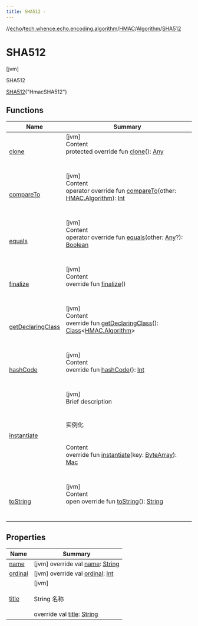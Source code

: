 ```yaml
---
title: SHA512 -
---
```

//[echo](../../../../index.md)/[tech.whence.echo.encoding.algorithm](../../../index.md)/[HMAC](../../index.md)/[Algorithm](../index.md)/[SHA512](index.md)



# SHA512  
 [jvm] 

SHA512

[SHA512](index.md)("HmacSHA512")  
  
   


## Functions  
  
|  Name|  Summary| 
|---|---|
| [clone](../../../../tech.whence.echo.webclient.response/-response-mocker/-purpose/-p-a-r-s-e-d/index.md#kotlin/Enum/clone/#/PointingToDeclaration/)| [jvm]  <br>Content  <br>protected override fun [clone](../../../../tech.whence.echo.webclient.response/-response-mocker/-purpose/-p-a-r-s-e-d/index.md#kotlin/Enum/clone/#/PointingToDeclaration/)(): [Any](https://kotlinlang.org/api/latest/jvm/stdlib/kotlin/-any/index.html)  <br><br><br>
| [compareTo](index.md#kotlin/Enum/compareTo/#tech.whence.echo.encoding.algorithm.HMAC.Algorithm/PointingToDeclaration/)| [jvm]  <br>Content  <br>operator override fun [compareTo](index.md#kotlin/Enum/compareTo/#tech.whence.echo.encoding.algorithm.HMAC.Algorithm/PointingToDeclaration/)(other: [HMAC.Algorithm](../index.md)): [Int](https://kotlinlang.org/api/latest/jvm/stdlib/kotlin/-int/index.html)  <br><br><br>
| [equals](../../../../tech.whence.echo.webclient.response/-response-mocker/-purpose/-p-a-r-s-e-d/index.md#kotlin/Enum/equals/#kotlin.Any?/PointingToDeclaration/)| [jvm]  <br>Content  <br>operator override fun [equals](../../../../tech.whence.echo.webclient.response/-response-mocker/-purpose/-p-a-r-s-e-d/index.md#kotlin/Enum/equals/#kotlin.Any?/PointingToDeclaration/)(other: [Any](https://kotlinlang.org/api/latest/jvm/stdlib/kotlin/-any/index.html)?): [Boolean](https://kotlinlang.org/api/latest/jvm/stdlib/kotlin/-boolean/index.html)  <br><br><br>
| [finalize](../../../../tech.whence.echo.webclient.response/-response-mocker/-purpose/-p-a-r-s-e-d/index.md#kotlin/Enum/finalize/#/PointingToDeclaration/)| [jvm]  <br>Content  <br>override fun [finalize](../../../../tech.whence.echo.webclient.response/-response-mocker/-purpose/-p-a-r-s-e-d/index.md#kotlin/Enum/finalize/#/PointingToDeclaration/)()  <br><br><br>
| [getDeclaringClass](../../../../tech.whence.echo.webclient.response/-response-mocker/-purpose/-p-a-r-s-e-d/index.md#kotlin/Enum/getDeclaringClass/#/PointingToDeclaration/)| [jvm]  <br>Content  <br>override fun [getDeclaringClass](../../../../tech.whence.echo.webclient.response/-response-mocker/-purpose/-p-a-r-s-e-d/index.md#kotlin/Enum/getDeclaringClass/#/PointingToDeclaration/)(): [Class](https://docs.oracle.com/javase/8/docs/api/java/lang/Class.html)<[HMAC.Algorithm](../index.md)>  <br><br><br>
| [hashCode](../../../../tech.whence.echo.webclient.response/-response-mocker/-purpose/-p-a-r-s-e-d/index.md#kotlin/Enum/hashCode/#/PointingToDeclaration/)| [jvm]  <br>Content  <br>override fun [hashCode](../../../../tech.whence.echo.webclient.response/-response-mocker/-purpose/-p-a-r-s-e-d/index.md#kotlin/Enum/hashCode/#/PointingToDeclaration/)(): [Int](https://kotlinlang.org/api/latest/jvm/stdlib/kotlin/-int/index.html)  <br><br><br>
| [instantiate](../instantiate.md)| [jvm]  <br>Brief description  <br><br><br>实例化<br><br>  <br>Content  <br>override fun [instantiate](../instantiate.md)(key: [ByteArray](https://kotlinlang.org/api/latest/jvm/stdlib/kotlin/-byte-array/index.html)): [Mac](https://docs.oracle.com/javase/8/docs/api/javax/crypto/Mac.html)  <br><br><br>
| [toString](../../../../tech.whence.echo.webclient.response/-response-mocker/-purpose/-p-a-r-s-e-d/index.md#kotlin/Enum/toString/#/PointingToDeclaration/)| [jvm]  <br>Content  <br>open override fun [toString](../../../../tech.whence.echo.webclient.response/-response-mocker/-purpose/-p-a-r-s-e-d/index.md#kotlin/Enum/toString/#/PointingToDeclaration/)(): [String](https://kotlinlang.org/api/latest/jvm/stdlib/kotlin/-string/index.html)  <br><br><br>


## Properties  
  
|  Name|  Summary| 
|---|---|
| [name](index.md#tech.whence.echo.encoding.algorithm/HMAC.Algorithm.SHA512/name/#/PointingToDeclaration/)|  [jvm] override val [name](index.md#tech.whence.echo.encoding.algorithm/HMAC.Algorithm.SHA512/name/#/PointingToDeclaration/): [String](https://kotlinlang.org/api/latest/jvm/stdlib/kotlin/-string/index.html)   <br>
| [ordinal](index.md#tech.whence.echo.encoding.algorithm/HMAC.Algorithm.SHA512/ordinal/#/PointingToDeclaration/)|  [jvm] override val [ordinal](index.md#tech.whence.echo.encoding.algorithm/HMAC.Algorithm.SHA512/ordinal/#/PointingToDeclaration/): [Int](https://kotlinlang.org/api/latest/jvm/stdlib/kotlin/-int/index.html)   <br>
| [title](index.md#tech.whence.echo.encoding.algorithm/HMAC.Algorithm.SHA512/title/#/PointingToDeclaration/)|  [jvm] <br><br>String 名称<br><br>override val [title](index.md#tech.whence.echo.encoding.algorithm/HMAC.Algorithm.SHA512/title/#/PointingToDeclaration/): [String](https://kotlinlang.org/api/latest/jvm/stdlib/kotlin/-string/index.html)   <br>

